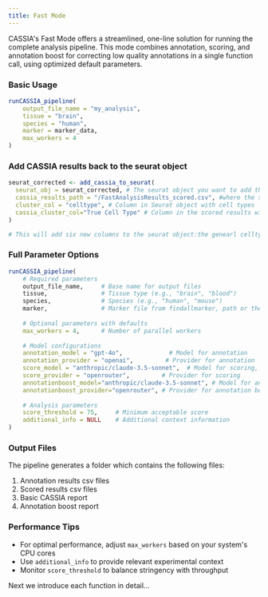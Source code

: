 ```yaml
---
title: Fast Mode
---
```


CASSIA's Fast Mode offers a streamlined, one-line solution for running the complete analysis pipeline. This mode combines annotation, scoring, and annotation boost for correcting low quality annotations in a single function call, using optimized default parameters.

### Basic Usage
```R
runCASSIA_pipeline(
    output_file_name = "my_analysis",
    tissue = "brain",
    species = "human",
    marker = marker_data,
    max_workers = 4
)
```


### Add CASSIA results back to the seurat object
```R
seurat_corrected <- add_cassia_to_seurat(
  seurat_obj = seurat_corrected, # The seurat object you want to add the CASSIA results to
  cassia_results_path = "/FastAnalysisResults_scored.csv", #where the scored results saved, specify the path
  cluster_col = "celltype", # Column in Seurat object with cell types
  cassia_cluster_col="True Cell Type" # Column in the scored results with the true cell types
)

# This will add six new columns to the seurat object:the genearl celltype, all three subcelltypes, the mostly likely celltype, the second likely celltype, the third likely celltype, and mixed celltype,and the quality score of each cell type.
```




### Full Parameter Options
```R
runCASSIA_pipeline(
    # Required parameters
    output_file_name,     # Base name for output files
    tissue,               # Tissue type (e.g., "brain", "blood")
    species,              # Species (e.g., "human", "mouse")
    marker,               # Marker file from findallmarker, path or the data obejct
    
    # Optional parameters with defaults
    max_workers = 4,      # Number of parallel workers
    
    # Model configurations
    annotation_model = "gpt-4o",             # Model for annotation
    annotation_provider = "openai",         # Provider for annotation
    score_model = "anthropic/claude-3.5-sonnet",  # Model for scoring, it is highly recommended to use a different and more powerful model for scoring
    score_provider = "openrouter",         # Provider for scoring
    annotationboost_model="anthropic/claude-3.5-sonnet", # Model for annotation boost
    annotationboost_provider="openrouter", # Provider for annotation boost
    
    # Analysis parameters
    score_threshold = 75,     # Minimum acceptable score
    additional_info = NULL    # Additional context information
)
```


### Output Files
The pipeline generates a folder which contains the following files:
1. Annotation results csv files
2. Scored results csv files
3. Basic CASSIA report
4. Annotation boost report

### Performance Tips
- For optimal performance, adjust `max_workers` based on your system's CPU cores
- Use `additional_info` to provide relevant experimental context
- Monitor `score_threshold` to balance stringency with throughput



Next we introduce each function in detail...
